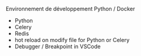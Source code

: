 Environnement de développement Python / Docker 

- Python
- Celery
- Redis
- hot reload on modify file for Python or Celery
- Debugger / Breakpoint in VSCode
